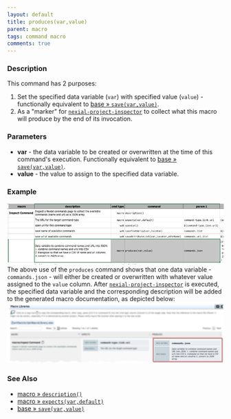 ```yaml
---
layout: default
title: produces(var,value)
parent: macro
tags: command macro
comments: true
---
```



### Description
This command has 2 purposes:
1. Set the specified data variable (`var`) with specified value (`value`) - functionally equivalent to 
   [base &raquo; `save(var,value)`](../base/save(var,value)).
2. As a "marker" for
   [`nexial-project-inspector`](../../userguide/BatchFiles#nexial-project-inspectorcmd--nexial-project-inspectorsh) to 
   collect what this macro will produce by the end of its invocation.


### Parameters
- **var** - the data variable to be created or overwritten at the time of this command's execution. Functionally 
  equivalent to [base &raquo; `save(var,value)`](../base/save(var,value)).
- **value** - the value to assign to the specified data variable.


### Example
![](image/produces_01.png)<br/>
The above use of the `produces` command shows that one data variable - `commands.json` - will either be created or 
overwritten with whatever value assigned to the `value` column. After 
[`nexial-project-inspector`](../../userguide/BatchFiles#nexial-project-inspectorcmd--nexial-project-inspectorsh) is 
executed, the specified data variable and the corresponding description will be added to the generated macro 
documentation, as depicted below:<br/>
![](image/produces_02.png)


### See Also
- [macro &raquo; `description()`](description()) 
- [macro &raquo; `expects(var,default)`](expects(var,default))
- [base &raquo; `save(var,value)`](../base/save(var,value))
